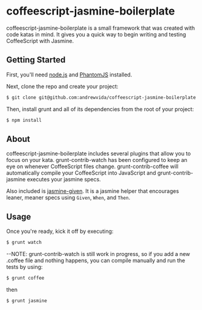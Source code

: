 # coffeescript-jasmine-boilerplate

coffeescript-jasmine-boilerplate is a small framework that was created with code katas in mind.  It gives you a quick way
to begin writing and testing CoffeeScript with Jasmine.

## Getting Started

First, you'll need [node.js](http://nodejs.org) and [PhantomJS](http://phantom.js) installed.

Next, clone the repo and create your project:

``` bash
$ git clone git@github.com:andrewvida/coffeescript-jasmine-boilerplate.git <your-project-name>
```

Then, install grunt and all of its dependencies from the root of your project:
``` bash
$ npm install
```

## About
coffeescript-jasmine-boilerplate includes several plugins that allow you to focus on your kata.  grunt-contrib-watch has been configured
to keep an eye on whenever CoffeeScript files change. grunt-contrib-coffee will automatically compile your CoffeeScript into JavaScript and grunt-contrib-jasmine
executes your jasmine specs.

Also included is [jasmine-given](https://github.com/searls/jasmine-given).  It is a jasmine helper that encourages leaner, meaner specs using `Given`, `When`, and `Then`.

## Usage

Once you're ready, kick it off by executing:

``` bash
$ grunt watch
```
--NOTE: grunt-contrib-watch is still work in progress, so if you add a new .coffee file and nothing happens, you can compile
manually and run the tests by using:

```bash
$ grunt coffee
```
then

```bash
$ grunt jasmine
```
